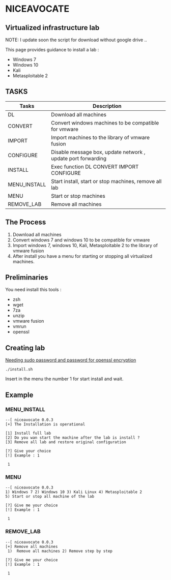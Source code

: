 # NICEAVOCATE
## Virtualized infrastructure lab
NOTE: I update soon the script for download without google drive ..


This page provides guidance to install a lab :
- Windows 7
- Windows 10
- Kali
- Metasploitable 2

## TASKS

| Tasks | Description |
| ------ | ----------- |
| DL           | Download all machines |
| CONVERT      | Convert windows machines to be compatible for vmware |
| IMPORT       | Import machines to the library of vmware fusion |
| CONFIGURE    | Disable message box, update network , update port forwarding |
| INSTALL      | Exec function DL CONVERT IMPORT CONFIGURE |
| MENU_INSTALL | Start install, start or stop machines, remove all lab |
| MENU         | Start or stop machines |
| REMOVE_LAB   | Remove all machines |

## The Process

1. Download all machines
2. Convert windows 7 and windows 10 to be compatible for vmware
3. Import windows 7, windows 10, Kali, Metasploitable 2 to the library of vmware fusion
4. After install you have a menu for starting or stopping all virtualized machines.

## Preliminaries
You need install this tools :
- zsh
- wget
- 7za
- unzip
- vmware fusion
- vmrun
- openssl 

## Creating lab
<u>Needing sudo password and password for openssl encryption</u>
```
./install.sh
```
Insert in the menu the number 1 for start install and wait.

## Example

### MENU_INSTALL

```
--[ niceavocate 0.0.3
[+] The Installation is operational

[1] Install full lab
[2] Do you wan start the machine after the lab is install ?
[3] Remove all lab and restore original configuration

[?] Give your choice
[!] Example : 1
```

```
 1
 ```
 ### MENU
 
 ```
--[ niceavocate 0.0.3
1) Windows 7 2) Windows 10 3) Kali Linux 4) Metasploitable 2
5) Start or stop all machine of the lab

[?] Give me your choice
[!] Example : 1
```

```
 1
```
### REMOVE_LAB

 ```
--[ niceavocate 0.0.3
[+] Remove all machines 
  1)  Remove all machines 2) Remove step by step

[?] Give me your choice
[!] Example : 1
```

```
 1
```

  
